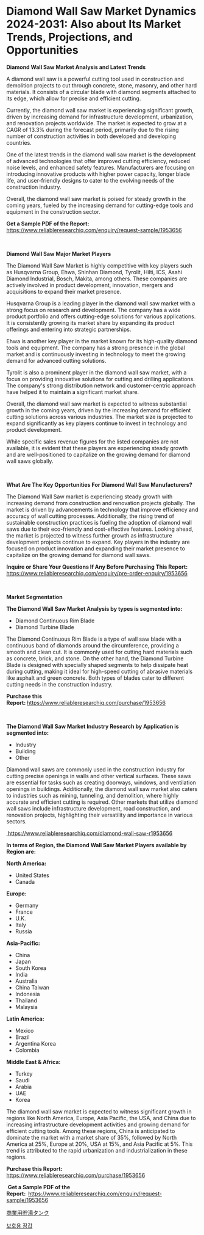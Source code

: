 <p><h1>Diamond Wall Saw Market Dynamics 2024-2031: Also about Its Market Trends, Projections, and Opportunities</h1></p><p><strong>Diamond Wall Saw Market Analysis and Latest Trends</strong></p>
<p><p>A diamond wall saw is a powerful cutting tool used in construction and demolition projects to cut through concrete, stone, masonry, and other hard materials. It consists of a circular blade with diamond segments attached to its edge, which allow for precise and efficient cutting.</p><p>Currently, the diamond wall saw market is experiencing significant growth, driven by increasing demand for infrastructure development, urbanization, and renovation projects worldwide. The market is expected to grow at a CAGR of 13.3% during the forecast period, primarily due to the rising number of construction activities in both developed and developing countries.</p><p>One of the latest trends in the diamond wall saw market is the development of advanced technologies that offer improved cutting efficiency, reduced noise levels, and enhanced safety features. Manufacturers are focusing on introducing innovative products with higher power capacity, longer blade life, and user-friendly designs to cater to the evolving needs of the construction industry.</p><p>Overall, the diamond wall saw market is poised for steady growth in the coming years, fueled by the increasing demand for cutting-edge tools and equipment in the construction sector.</p></p>
<p><strong>Get a Sample PDF of the Report:&nbsp;</strong> <a href="https://www.reliableresearchiq.com/enquiry/request-sample/1953656">https://www.reliableresearchiq.com/enquiry/request-sample/1953656</a></p>
<p>&nbsp;</p>
<p><strong>Diamond Wall Saw Major Market Players</strong></p>
<p><p>The Diamond Wall Saw Market is highly competitive with key players such as Husqvarna Group, Ehwa, Shinhan Diamond, Tyrolit, Hilti, ICS, Asahi Diamond Industrial, Bosch, Makita, among others. These companies are actively involved in product development, innovation, mergers and acquisitions to expand their market presence.</p><p>Husqvarna Group is a leading player in the diamond wall saw market with a strong focus on research and development. The company has a wide product portfolio and offers cutting-edge solutions for various applications. It is consistently growing its market share by expanding its product offerings and entering into strategic partnerships.</p><p>Ehwa is another key player in the market known for its high-quality diamond tools and equipment. The company has a strong presence in the global market and is continuously investing in technology to meet the growing demand for advanced cutting solutions.</p><p>Tyrolit is also a prominent player in the diamond wall saw market, with a focus on providing innovative solutions for cutting and drilling applications. The company's strong distribution network and customer-centric approach have helped it to maintain a significant market share.</p><p>Overall, the diamond wall saw market is expected to witness substantial growth in the coming years, driven by the increasing demand for efficient cutting solutions across various industries. The market size is projected to expand significantly as key players continue to invest in technology and product development.</p><p>While specific sales revenue figures for the listed companies are not available, it is evident that these players are experiencing steady growth and are well-positioned to capitalize on the growing demand for diamond wall saws globally.</p></p>
<p>&nbsp;</p>
<p><strong>What Are The Key Opportunities For Diamond Wall Saw Manufacturers?</strong></p>
<p><p>The Diamond Wall Saw market is experiencing steady growth with increasing demand from construction and renovation projects globally. The market is driven by advancements in technology that improve efficiency and accuracy of wall cutting processes. Additionally, the rising trend of sustainable construction practices is fueling the adoption of diamond wall saws due to their eco-friendly and cost-effective features. Looking ahead, the market is projected to witness further growth as infrastructure development projects continue to expand. Key players in the industry are focused on product innovation and expanding their market presence to capitalize on the growing demand for diamond wall saws.</p></p>
<p><strong>Inquire or Share Your Questions If Any Before Purchasing This Report:</strong> <a href="https://www.reliableresearchiq.com/enquiry/pre-order-enquiry/1953656">https://www.reliableresearchiq.com/enquiry/pre-order-enquiry/1953656</a></p>
<p>&nbsp;</p>
<p><strong>Market Segmentation</strong></p>
<p><strong>The Diamond Wall Saw Market Analysis by types is segmented into:</strong></p>
<p><ul><li>Diamond Continuous Rim Blade</li><li>Diamond Turbine Blade</li></ul></p>
<p><p>The Diamond Continuous Rim Blade is a type of wall saw blade with a continuous band of diamonds around the circumference, providing a smooth and clean cut. It is commonly used for cutting hard materials such as concrete, brick, and stone. On the other hand, the Diamond Turbine Blade is designed with specially shaped segments to help dissipate heat during cutting, making it ideal for high-speed cutting of abrasive materials like asphalt and green concrete. Both types of blades cater to different cutting needs in the construction industry.</p></p>
<p><strong>Purchase this Report:&nbsp;</strong><a href="https://www.reliableresearchiq.com/purchase/1953656">https://www.reliableresearchiq.com/purchase/1953656</a></p>
<p>&nbsp;</p>
<p><strong>The Diamond Wall Saw Market Industry Research by Application is segmented into:</strong></p>
<p><ul><li>Industry</li><li>Building</li><li>Other</li></ul></p>
<p><p>Diamond wall saws are commonly used in the construction industry for cutting precise openings in walls and other vertical surfaces. These saws are essential for tasks such as creating doorways, windows, and ventilation openings in buildings. Additionally, the diamond wall saw market also caters to industries such as mining, tunneling, and demolition, where highly accurate and efficient cutting is required. Other markets that utilize diamond wall saws include infrastructure development, road construction, and renovation projects, highlighting their versatility and importance in various sectors.</p></p>
<p><a href="https://www.reliableresearchiq.com/diamond-wall-saw-r1953656">&nbsp;https://www.reliableresearchiq.com/diamond-wall-saw-r1953656</a></p>
<p><strong>In terms of Region, the Diamond Wall Saw Market Players available by Region are:</strong></p>
<p>
    <p> <strong> North America: </strong>
        <ul>
            <li>United States</li>
            <li>Canada</li>
        </ul>
        </p> 
    <p> <strong> Europe: </strong>
        <ul>
            <li>Germany</li>
            <li>France</li>
            <li>U.K.</li>
            <li>Italy</li>
            <li>Russia</li>
        </ul>
        </p> 
    <p> <strong> Asia-Pacific: </strong>
        <ul>
            <li>China</li>
            <li>Japan</li>
            <li>South Korea</li>
            <li>India</li>
            <li>Australia</li>
            <li>China Taiwan</li>
            <li>Indonesia</li>
            <li>Thailand</li>
            <li>Malaysia</li>
        </ul>
        </p> 
    <p> <strong> Latin America: </strong>
        <ul>
            <li>Mexico</li>
            <li>Brazil</li>
            <li>Argentina Korea</li>
            <li>Colombia</li>
        </ul>
        </p> 
    <p> <strong> Middle East & Africa: </strong>
        <ul>
            <li>Turkey</li>
            <li>Saudi</li>
            <li>Arabia</li>
            <li>UAE</li>
            <li>Korea</li>
        </ul>
    </p>
    </p>
<p><p>The diamond wall saw market is expected to witness significant growth in regions like North America, Europe, Asia Pacific, the USA, and China due to increasing infrastructure development activities and growing demand for efficient cutting tools. Among these regions, China is anticipated to dominate the market with a market share of 35%, followed by North America at 25%, Europe at 20%, USA at 15%, and Asia Pacific at 5%. This trend is attributed to the rapid urbanization and industrialization in these regions.</p></p>
<p><strong>Purchase this Report: </strong><a href="https://www.reliableresearchiq.com/purchase/1953656">https://www.reliableresearchiq.com/purchase/1953656</a></p>
<p>&nbsp;<strong>Get a Sample PDF of the Report:&nbsp;&nbsp;</strong><a href="https://www.reliableresearchiq.com/enquiry/request-sample/1953656">https://www.reliableresearchiq.com/enquiry/request-sample/1953656</a></p>
<p><strong></strong></p>
<p><p><a href="https://github.com/ihabdkwlxs948/Market-Research-Report-List-3/blob/main/456788836826.md">商業用貯湯タンク</a></p><p><a href="https://github.com/hxzi07639916/Market-Research-Report-List-3/blob/main/857094947352.md">보호용 장갑</a></p></p>